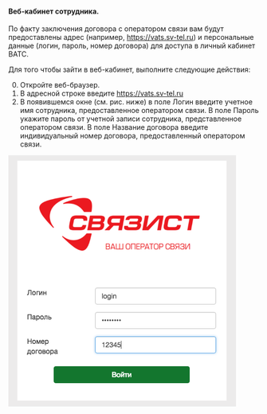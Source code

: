 ####  Веб-кабинет сотрудника.

По факту заключения договора с оператором связи вам будут предоставлены адрес (например, https://vats.sv-tel.ru) и персональные данные (логин, пароль, номер договора) для доступа в личный кабинет ВАТС.

Для того чтобы зайти в веб-кабинет, выполните следующие действия:

0. Откройте веб-браузер.
0. В адресной строке введите https://vats.sv-tel.ru
0.  В появившемся окне (см. рис. ниже) в поле Логин введите учетное имя сотрудника, предоставленное оператором связи. В поле Пароль укажите пароль от учетной записи сотрудника, представленное оператором связи. В поле Название договора введите индивидуальный номер договора, предоставленный оператором связи.

!['login'](../img/loginScren.png)
